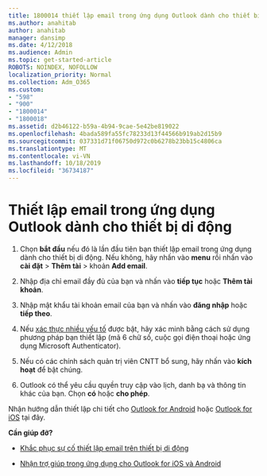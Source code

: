 ```yaml
---
title: 1800014 thiết lập email trong ứng dụng Outlook dành cho thiết bị di động
ms.author: anahitab
author: anahitab
manager: dansimp
ms.date: 4/12/2018
ms.audience: Admin
ms.topic: get-started-article
ROBOTS: NOINDEX, NOFOLLOW
localization_priority: Normal
ms.collection: Adm_O365
ms.custom:
- "598"
- "900"
- "1800014"
- "1800018"
ms.assetid: d2b46122-b59a-4b94-9cae-5e42be819022
ms.openlocfilehash: 4bada589fa55fc78233d13f44566b919ab2d15b9
ms.sourcegitcommit: 037331d71f06750d972c0b6278b23bb15c4806ca
ms.translationtype: MT
ms.contentlocale: vi-VN
ms.lasthandoff: 10/18/2019
ms.locfileid: "36734187"
---
```

# <a name="set-up-email-in-the-outlook-mobile-app"></a>Thiết lập email trong ứng dụng Outlook dành cho thiết bị di động

1. Chọn **bắt đầu** nếu đó là lần đầu tiên bạn thiết lập email trong ứng dụng dành cho thiết bị di động. Nếu không, hãy nhấn vào **menu** rồi nhấn vào **cài đặt** \> **Thêm tài** \> khoản **Add email**.

2. Nhập địa chỉ email đầy đủ của bạn và nhấn vào **tiếp tục** hoặc **Thêm tài khoản**.

3. Nhập mật khẩu tài khoản email của bạn và nhấn vào **đăng nhập** hoặc **tiếp theo**.

4. Nếu [xác thực nhiều yếu tố](https://docs.microsoft.com/office365/admin/security-and-compliance/set-up-multi-factor-authentication) được bật, hãy xác minh bằng cách sử dụng phương pháp bạn thiết lập (mã 6 chữ số, cuộc gọi điện thoại hoặc ứng dụng Microsoft Authenticator).

5. Nếu có các chính sách quản trị viên CNTT bổ sung, hãy nhấn vào **kích hoạt** để bật chúng.

6. Outlook có thể yêu cầu quyền truy cập vào lịch, danh bạ và thông tin khác của bạn. Chọn **có** hoặc **cho phép**.

Nhận hướng dẫn thiết lập chi tiết cho [Outlook for Android](https://support.office.com/article/886db551-8dfa-4fd5-b835-f8e532091872.aspx) hoặc [Outlook for iOS](https://support.office.com/article/b2de2161-cc1d-49ef-9ef9-81acd1c8e234.aspx) tại đây.
  
 **Cần giúp đỡ?**
  
- [Khắc phục sự cố thiết lập email trên thiết bị di động](https://support.office.com/article/a264ef01-9c88-48fb-9285-7017e4f31f02.aspx)

- [Nhận trợ giúp trong ứng dụng cho Outlook for iOS và Android](https://support.office.com/article/218a22d1-9fa5-4889-b689-de1c63493243.aspx#ID0EAABAAA=Contact_Support)
